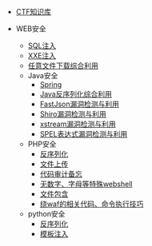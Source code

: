 
* [CTF知识库](./docs/ctf简介.md)
  
* WEB安全
  * [SQL注入](./docs/CTF中的SQL注入.md)
  * [XXE注入](./docs/CTF中的XXE注入.md)
  * [任意文件下载综合利用](./docs/任意文件下载综合利用.md)
  * Java安全
    * [Spring](./docs/spring相关漏洞备忘.md)
    * [Java反序列化综合利用](./docs/Java反序列化综合利用.md)
    * [FastJson漏洞检测与利用](./docs/FastJson检测与利用.md)
    * [Shiro漏洞检测与利用](./docs/Shiro漏洞检测与利用.md)
    * [xstream漏洞检测与利用](./docs/xstream漏洞检测与利用.md)
    * [SPEL表达式漏洞检测与利用](./docs/SPEL表达式漏洞检测与利用.md)
  * PHP安全
    * [反序列化](./docs/PHP反序列化漏洞.md)
    * [文件上传](./docs/PHP文件上传总结.md)
    * [代码审计备忘](./docs/PHP代码审计备忘.md)
    * [无数字、字母等特殊webshell](./docs/PHP无数字、字母等特殊webshell.md)
    * [文件包含](./docs/PHP文件包含总结.md)
    * [绕waf的相关代码、命令执行技巧](./docs/PHP绕waf的相关代码、命令执行技巧.md)
  * python安全
    * [反序列化](./docs/python反序列化漏洞.md)
    * [模板注入](./docs/python模板注入总结.md)

  

